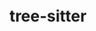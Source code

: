 ---
title: "tree-sitter"
layout: cache
categories: [package, develop]
meta: {"compilers": ["apple-clang@16.0.0", "gcc@10.2.1", "gcc@10.5.0", "gcc@13.3.0", "gcc@7.5.0"], "num_specs": 12, "num_specs_by_stack": {"developer-tools": 1, "developer-tools-aarch64-linux-gnu": 4, "developer-tools-darwin": 2, "developer-tools-manylinux2014": 1, "developer-tools-x86_64_v3-linux-gnu": 4, "root": 12}, "oss": ["centos7", "rhel8", "sequoia", "ubuntu18.04"], "platforms": ["darwin", "linux"], "stacks": ["developer-tools", "developer-tools-aarch64-linux-gnu", "developer-tools-darwin", "developer-tools-manylinux2014", "developer-tools-x86_64_v3-linux-gnu", "root"], "targets": ["aarch64", "x86_64_v3"], "versions": ["0.22.2", "0.22.6", "0.25.3"]}
spec_details: [{"compiler": "gcc@13.3.0", "hash": "2kpbrhzkpfxf5iyhohm22qr5ny5jhydr", "os": "rhel8", "platform": "linux", "size": "-", "stacks": ["developer-tools-aarch64-linux-gnu", "root"], "target": "aarch64", "variants": ["build_system=makefile"], "versions": ["0.25.3"]}, {"compiler": "apple-clang@16.0.0", "hash": "cizdpswa7xpu375akjmerd5mnox7g7sr", "os": "sequoia", "platform": "darwin", "size": "-", "stacks": ["developer-tools-darwin", "root"], "target": "aarch64", "variants": ["build_system=makefile"], "versions": ["0.25.3"]}, {"compiler": "gcc@10.5.0", "hash": "daoo56leuiojjfac6lhoktcl27zzpiu3", "os": "centos7", "platform": "linux", "size": "-", "stacks": ["developer-tools-x86_64_v3-linux-gnu", "root"], "target": "x86_64_v3", "variants": ["build_system=makefile"], "versions": ["0.22.6"]}, {"compiler": "gcc@13.3.0", "hash": "fnytroqb3lcc4dutz3afdbikta2t6bhy", "os": "rhel8", "platform": "linux", "size": "-", "stacks": ["developer-tools-aarch64-linux-gnu", "root"], "target": "aarch64", "variants": ["build_system=makefile"], "versions": ["0.22.6"]}, {"compiler": "gcc@7.5.0", "hash": "fowjs5vkpzg5ds5fnlaxabn26vmlgdsb", "os": "ubuntu18.04", "platform": "linux", "size": "-", "stacks": ["developer-tools", "root"], "target": "x86_64_v3", "variants": ["build_system=makefile"], "versions": ["0.22.2"]}, {"compiler": "gcc@10.2.1", "hash": "h5abe3xpsbcxuve7dn3xuyl3ktt7pvvq", "os": "centos7", "platform": "linux", "size": "-", "stacks": ["developer-tools-manylinux2014", "root"], "target": "x86_64_v3", "variants": ["build_system=makefile"], "versions": ["0.22.6"]}, {"compiler": "gcc@10.5.0", "hash": "ixo4rtj5qu7xh2uffffyw63cltpquqtl", "os": "centos7", "platform": "linux", "size": "-", "stacks": ["developer-tools-x86_64_v3-linux-gnu", "root"], "target": "x86_64_v3", "variants": ["build_system=makefile"], "versions": ["0.22.6"]}, {"compiler": "gcc@13.3.0", "hash": "lqwfhruytqfzte662nkknydmor3prhg4", "os": "rhel8", "platform": "linux", "size": "-", "stacks": ["developer-tools-aarch64-linux-gnu", "root"], "target": "aarch64", "variants": ["build_system=makefile"], "versions": ["0.22.6"]}, {"compiler": "gcc@10.5.0", "hash": "ltpxcc7qqx26jlyensfge4dau54sx4qa", "os": "centos7", "platform": "linux", "size": "-", "stacks": ["developer-tools-x86_64_v3-linux-gnu", "root"], "target": "x86_64_v3", "variants": ["build_system=makefile"], "versions": ["0.25.3"]}, {"compiler": "gcc@13.3.0", "hash": "qfwmsj63rlu2k5boytetslhnhqhyc2cm", "os": "rhel8", "platform": "linux", "size": "-", "stacks": ["developer-tools-aarch64-linux-gnu", "root"], "target": "aarch64", "variants": ["build_system=makefile"], "versions": ["0.22.6"]}, {"compiler": "gcc@10.5.0", "hash": "u6qip2qntypfxsoriej7shnvrtd4x55y", "os": "centos7", "platform": "linux", "size": "-", "stacks": ["developer-tools-x86_64_v3-linux-gnu", "root"], "target": "x86_64_v3", "variants": ["build_system=makefile"], "versions": ["0.22.6"]}, {"compiler": "apple-clang@16.0.0", "hash": "z2433qpzbezjryhnehv54hxpzkbcviof", "os": "sequoia", "platform": "darwin", "size": "-", "stacks": ["developer-tools-darwin", "root"], "target": "aarch64", "variants": ["build_system=makefile"], "versions": ["0.22.6"]}]
---